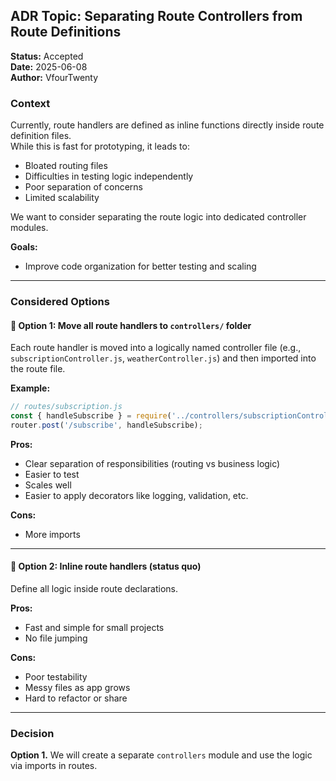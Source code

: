 ## ADR Topic: Separating Route Controllers from Route Definitions

**Status:** Accepted  
**Date:** 2025-06-08 <br>
**Author:** VfourTwenty

### Context

Currently, route handlers are defined as inline functions directly inside route definition files.  
While this is fast for prototyping, it leads to:
- Bloated routing files
- Difficulties in testing logic independently
- Poor separation of concerns
- Limited scalability

We want to consider separating the route logic into dedicated controller modules.

**Goals:**
- Improve code organization for better testing and scaling

---

### Considered Options

#### 🔹 Option 1: Move all route handlers to `controllers/` folder

Each route handler is moved into a logically named controller file (e.g., `subscriptionController.js`, `weatherController.js`) and then imported into the route file.

**Example:**
```js
// routes/subscription.js
const { handleSubscribe } = require('../controllers/subscriptionController');
router.post('/subscribe', handleSubscribe);
```
**Pros:**
- Clear separation of responsibilities (routing vs business logic)
- Easier to test
- Scales well
- Easier to apply decorators like logging, validation, etc.

**Cons:**
- More imports

---

#### 🔹 Option 2: Inline route handlers (status quo)

Define all logic inside route declarations.

**Pros:**
- Fast and simple for small projects
- No file jumping

**Cons:**
- Poor testability
- Messy files as app grows
- Hard to refactor or share

---

### Decision

**Option 1.** We will create a separate `controllers` module and use the logic via imports in routes.
